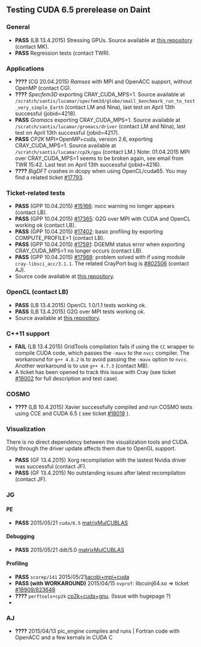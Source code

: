 ## Testing CUDA 6.5 prerelease on Daint

### General 
* **PASS** (LB 13.4.2015) Stressing GPUs. Source available at [this repository](https://github.com/lichinka/cuda-stress) (contact MK).
* **PASS** Regression tests (contact TWR).

### Applications
* **????** (CG 20.04.2015) _Ramses_ with MPI and OpenACC support, without OpenMP (contact CG).
* **????** _Specfem3D_ exporting CRAY_CUDA_MPS=1. Source available at ``/scratch/santis/lucamar/specfem3d/globe/small_benchmark_run_to_test_very_simple_Earth`` (contact LM and Nina), last test on April 13th successful (jobid=4218).
* **PASS** _Gromacs_ exporting CRAY_CUDA_MPS=1. Source available at ``/scratch/santis/lucamar/gromacs/driver`` (contact LM and Nina), last test on April 13th successful (jobid=4217).
* **PASS** _CP2K_ MPI+OpenMP+cuda, version 2.6, exporting CRAY_CUDA_MPS=1. Source available at ``/scratch/santis/lucamar/cp2k/gpu`` (contact LM.) Note: 01.04.2015 MPI over CRAY_CUDA_MPS=1 seems to be broken again, see email from TWR 15:42. Last test on April 13th successful (jobid=4216).
* **????** _BigDFT_ crashes in dcopy when using OpenCL/cuda65. You may find a related ticket [#17793](https://webrt.cscs.ch/Ticket/Display.html?id=17793).

### Ticket-related tests
* **PASS** (GPP 10.04.2015) [#15166](https://webrt.cscs.ch/Ticket/Display.html?id=15166): nvcc warning no longer appears (contact LB).
* **PASS** (GPP 10.04.2015) [#17365](https://webrt.cscs.ch/Ticket/Display.html?id=17365): G2G over MPI with CUDA and OpenCL working ok (contact LB).
* **PASS** (GPP 10.04.2015) [#17402](https://webrt.cscs.ch/Ticket/Display.html?id=17402): basic profiling by exporting COMPUTE_PROFILE=1 (contact LB).
* **PASS** (GPP 10.04.2015) [#17591](https://webrt.cscs.ch/Ticket/Display.html?id=17591): DGEMM status error when exporting CRAY_CUDA_MPS=1 no longer occurs (contact LB).
* **PASS** (GPP 10.04.2015) [#17988](https://webrt.cscs.ch/Ticket/Display.html?id=17988): problem solved with if using module ``cray-libsci_acc/3.1.1``. The related CrayPort bug is [#802506](https://crayport.cray.com/_layouts/cray.portal.bugs/BugDetails.aspx?BugId=821506) (contact AJ).
* Source code available at [this repository](https://github.com/lichinka/L2).


### OpenCL (contact LB)
* **PASS** (LB 13.4.2015) OpenCL 1.0/1.1 tests working ok.
* **PASS** (LB 13.4.2015) G2G over MPI tests working ok.
* Source available at [this repository](https://github.com/lichinka/opencl-training).


### C++11 support
* **FAIL** (LB 13.4.2015) GridTools compilation fails if using the ``CC`` wrapper to compile CUDA code, which passes the ``-mavx`` to the ``nvcc`` compiler. The workaround for ``g++ 4.8.2`` is to avoid passing the ``-mavx`` option to ``nvcc``. Another workaround is to use ``g++ 4.7.3`` (contact MB).
* A ticket has been opened to track this issue with Cray (see ticket [#19002](https://webrt.cscs.ch/Ticket/Display.html?id=19002) for full description and test case).


### COSMO
* **????** (LB 10.4.2015) Xavier successfully compiled and run COSMO tests using CCE and CUDA 6.5 ( see ticket [#18018](https://webrt.cscs.ch/Ticket/Display.html?id=18018) ).


### Visualization
There is no direct dependency between the visualization tools and CUDA. Only through the driver update affects them due to OpenGL support.
* **PASS** (GF 13.4.2015) Xorg recompilation with the lastest Nvidia driver was successful (contact JF).
* **PASS** (GF 13.4.2015) No outstanding issues after latest recompilation (contact JF).

### JG
#### PE
* **PASS** 2015/05/21 ``cuda/6.5`` [matrixMulCUBLAS](https://bitbucket.org/jgphpc/pug/issue/27/matrixmulcublas)

#### Debugging
* **PASS** 2015/05/21 ddt/5.0 [matrixMulCUBLAS](https://github.com/eth-cscs/parallel-debuggers/issues/51)

#### Profiling
* **PASS** ``scorep/141`` 2015/05/21[jacobi+mpi+cuda](https://bitbucket.org/jgphpc/pug/issue/7/jacobi-mpi-cuda)
* **PASS (with WORKAROUND)** 2015/04/15 ``nvprof``: libcuinj64.so => ticket [#18909/823648](https://webrt.cscs.ch/Ticket/Display.html?id=18909)
* **????** ``perftools+cp2k`` [cp2k+cuda+gnu](https://bitbucket.org/jgphpc/pug/issue/24/cp2k). (Issue with hugepage ?)
* 
### AJ
* **????** 2015/04/13 pic_engine compiles and runs | Fortran code with OpenACC and a few kernals in CUDA C
